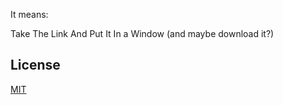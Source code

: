 It means:

Take The Link And Put It In a Window (and maybe download it?)

## License

[MIT](https://raw.githubusercontent.com/s1rd0/LICENSE.s/refs/heads/main/MIT)
